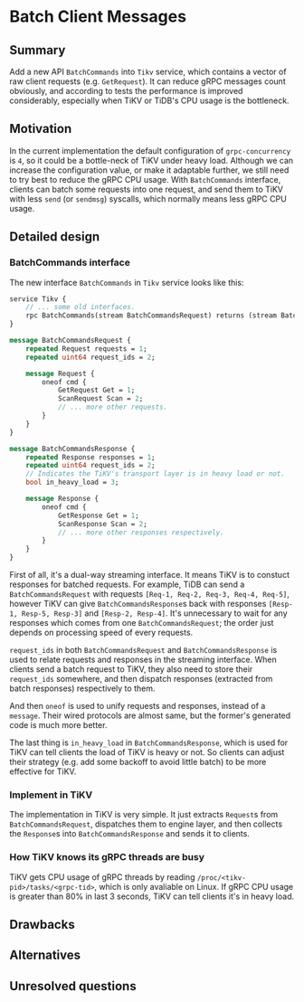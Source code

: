 # Batch Client Messages

## Summary

Add a new API `BatchCommands` into `Tikv` service, which contains a vector of
raw client requests (e.g. `GetRequest`). It can reduce gRPC messages count
obviously, and according to tests the performance is improved considerably,
especially when TiKV or TiDB's CPU usage is the bottleneck.

## Motivation

In the current implementation the default configuration of `grpc-concurrency`
is `4`, so it could be a bottle-neck of TiKV under heavy load. Although we can
increase the configuration value, or make it adaptable further, we still need
to try best to reduce the gRPC CPU usage. With `BatchCommands` interface,
clients can batch some requests into one request, and send them to TiKV with
less `send` (or `sendmsg`) syscalls, which normally means less gRPC CPU usage.

## Detailed design

### BatchCommands interface

The new interface `BatchCommands` in `Tikv` service looks like this:

```proto
service Tikv {
    // ... some old interfaces.
    rpc BatchCommands(stream BatchCommandsRequest) returns (stream BatchCommandsResponse) {}
}

message BatchCommandsRequest {
    repeated Request requests = 1;
    repeated uint64 request_ids = 2;

    message Request {
        oneof cmd {
            GetRequest Get = 1;
            ScanRequest Scan = 2;
            // ... more other requests.
        }
    }
}

message BatchCommandsResponse {
    repeated Response responses = 1;
    repeated uint64 request_ids = 2;
    // Indicates the TiKV's transport layer is in heavy load or not.
    bool in_heavy_load = 3;

    message Response {
        oneof cmd {
            GetResponse Get = 1;
            ScanResponse Scan = 2;
            // ... more other responses respectively.
        }
    }
}
```

First of all, it's a dual-way streaming interface. It means TiKV is to constuct
responses for batched requests. For example, TiDB can send a
`BatchCommandsRequest` with requests `[Req-1, Req-2, Req-3, Req-4, Req-5]`,
however TiKV can give `BatchCommandsResponse`s back with responses `[Resp-1,
Resp-5, Resp-3]` and `[Resp-2, Resp-4]`. It's unnecessary to wait for any
responses which comes from one `BatchCommandsRequest`; the order just depends
on processing speed of every requests.

`request_ids` in both `BatchCommandsRequest` and `BatchCommandsResponse` is
used to relate requests and responses in the streaming interface. When clients
send a batch request to TiKV, they also need to store their `request_ids`
somewhere, and then dispatch responses (extracted from batch responses)
respectively to them.

And then `oneof` is used to unify requests and responses, instead of a
`message`. Their wired protocols are almost same, but the former's generated
code is much more better.

The last thing is `in_heavy_load` in `BatchCommandsResponse`, which is used for
TiKV can tell clients the load of TiKV is heavy or not. So clients can adjust
their strategy (e.g. add some backoff to avoid little batch) to be more
effective for TiKV.

### Implement in TiKV

The implementation in TiKV is very simple. It just extracts `Request`s from
`BatchCommandsRequest`, dispatches them to engine layer, and then collects the
`Response`s into `BatchCommandsResponse` and sends it to clients.

### How TiKV knows its gRPC threads are busy

TiKV gets CPU usage of gRPC threads by reading
`/proc/<tikv-pid>/tasks/<grpc-tid>`, which is only avaliable on Linux. If gRPC
CPU usage is greater than 80% in last 3 seconds, TiKV can tell clients it's in
heavy load.

## Drawbacks

## Alternatives

## Unresolved questions
